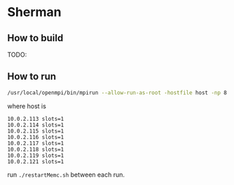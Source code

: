#  Sherman
## How to build
TODO:

## How to run

``` bash
/usr/local/openmpi/bin/mpirun --allow-run-as-root -hostfile host -np 8 ./atomic_inbound 8 20 0.99 0 8
```

where host is 

```
10.0.2.113 slots=1
10.0.2.114 slots=1
10.0.2.115 slots=1
10.0.2.116 slots=1
10.0.2.117 slots=1
10.0.2.118 slots=1
10.0.2.119 slots=1
10.0.2.121 slots=1
```

run `./restartMemc.sh` between each run.